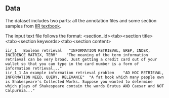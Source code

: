 ## Data

The dataset includes two parts: all the annotation files and some section samples from [IIR textbook](https://nlp.stanford.edu/IR-book/information-retrieval-book.html).

The input text file follows the format: <section_id>\<tab>\<section title>\<tab>\<section keywords>\<tab>\<section content>
```
iir_1	Boolean retrieval	"INFORMATION RETRIEVAL, GREP, INDEX, INCIDENCE MATRIX, TERM"	"The meaning of the term information retrieval can be very broad. Just getting a credit card out of your wallet so that you can type in the card number is a form of information retrieval..."
iir_1_1	An example information retrieval problem	"AD HOC RETRIEVAL, INFORMATION NEED, QUERY, RELEVANCE"	"A fat book which many people own is Shakespeare's Collected Works. Suppose you wanted to determine which plays of Shakespeare contain the words Brutus AND Caesar and NOT Calpurnia..."
```
